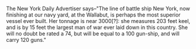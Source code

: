 The New York Daily Advertiser says–"The line of battle ship New York, now finishing at our navy yard, at the Wallabut, is perhaps the most superior vessel ever built. Her tonnage is near 3000[?]: she measures 203 feet keel, and is by 15 feet the largest man of war ever laid down in this country. She will no doubt be rated a 74, but will be equal to a 100 gun-ship, and will carry 120 guns."